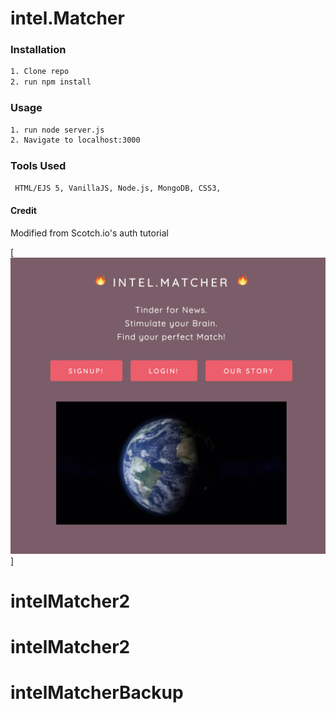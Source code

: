 # intel.Matcher

### Installation
```sh
1. Clone repo
2. run npm install
```

### Usage
```sh
1. run node server.js
2. Navigate to localhost:3000
```
### Tools Used
```sh
 HTML/EJS 5, VanillaJS, Node.js, MongoDB, CSS3,
```
#### Credit
Modified from Scotch.io's auth tutorial

[![HomePage](public/img/index.png)]
# intelMatcher2
# intelMatcher2
# intelMatcherBackup
